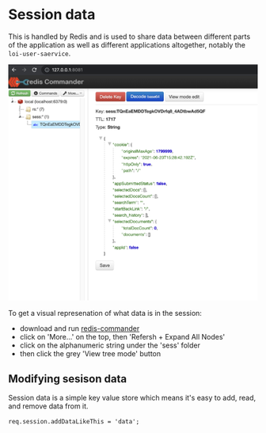 # Session data

This is handled by Redis and is used to share data between different parts of the application as well as different applications altogether, notably the `loi-user-saervice`.

<img src="./redis_session_data.png" alt="showing session data in redis commander" width="600"/>

To get a visual represenation of what data is in the session:
- download and run [redis-commander](https://github.com/joeferner/redis-commander)
- click on 'More...' on the top, then 'Refersh + Expand All Nodes'
- click on the alphanumeric string under the 'sess' folder
- then click the grey 'View tree mode' button

## Modifying sesison data

Session data is a simple key value store which means it's easy to add, read, and remove data from it.

```
req.session.addDataLikeThis = 'data';
```